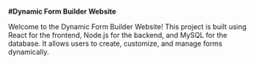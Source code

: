 **#Dynamic Form Builder Website**

Welcome to the Dynamic Form Builder Website! This project is built using React for the frontend, Node.js for the backend, and MySQL for the database. It allows users to create, customize, and manage forms dynamically.
